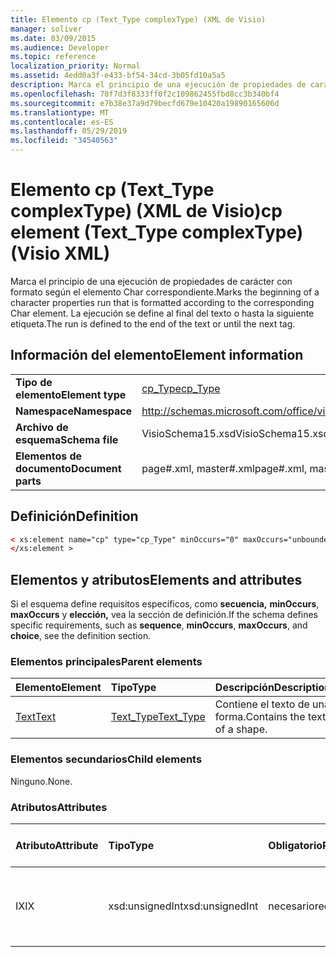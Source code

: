 ```yaml
---
title: Elemento cp (Text_Type complexType) (XML de Visio)
manager: soliver
ms.date: 03/09/2015
ms.audience: Developer
ms.topic: reference
localization_priority: Normal
ms.assetid: 4edd0a3f-e433-bf54-34cd-3b05fd10a5a5
description: Marca el principio de una ejecución de propiedades de carácter con formato según el elemento Char correspondiente. La ejecución se define al final del texto o hasta la siguiente etiqueta.
ms.openlocfilehash: 70f7d3f8333ff0f2c109862455fbd8cc3b340bf4
ms.sourcegitcommit: e7b38e37a9d79becfd679e10420a19890165606d
ms.translationtype: MT
ms.contentlocale: es-ES
ms.lasthandoff: 05/29/2019
ms.locfileid: "34540563"
---
```

# <a name="cp-element-text_type-complextype-visio-xml"></a><span data-ttu-id="3293f-104">Elemento cp (Text_Type complexType) (XML de Visio)</span><span class="sxs-lookup"><span data-stu-id="3293f-104">cp element (Text_Type complexType) (Visio XML)</span></span>

<span data-ttu-id="3293f-105">Marca el principio de una ejecución de propiedades de carácter con formato según el elemento Char correspondiente.</span><span class="sxs-lookup"><span data-stu-id="3293f-105">Marks the beginning of a character properties run that is formatted according to the corresponding Char element.</span></span> <span data-ttu-id="3293f-106">La ejecución se define al final del texto o hasta la siguiente etiqueta.</span><span class="sxs-lookup"><span data-stu-id="3293f-106">The run is defined to the end of the text or until the next tag.</span></span>
  
## <a name="element-information"></a><span data-ttu-id="3293f-107">Información del elemento</span><span class="sxs-lookup"><span data-stu-id="3293f-107">Element information</span></span>

|||
|:-----|:-----|
|<span data-ttu-id="3293f-108">**Tipo de elemento**</span><span class="sxs-lookup"><span data-stu-id="3293f-108">**Element type**</span></span> <br/> |[<span data-ttu-id="3293f-109">cp_Type</span><span class="sxs-lookup"><span data-stu-id="3293f-109">cp_Type</span></span>](cp_type-complextypevisio-xml.md) <br/> |
|<span data-ttu-id="3293f-110">**Namespace**</span><span class="sxs-lookup"><span data-stu-id="3293f-110">**Namespace**</span></span> <br/> |http://schemas.microsoft.com/office/visio/2012/main  <br/> |
|<span data-ttu-id="3293f-111">**Archivo de esquema**</span><span class="sxs-lookup"><span data-stu-id="3293f-111">**Schema file**</span></span> <br/> |<span data-ttu-id="3293f-112">VisioSchema15.xsd</span><span class="sxs-lookup"><span data-stu-id="3293f-112">VisioSchema15.xsd</span></span>  <br/> |
|<span data-ttu-id="3293f-113">**Elementos de documento**</span><span class="sxs-lookup"><span data-stu-id="3293f-113">**Document parts**</span></span> <br/> |<span data-ttu-id="3293f-114">page#.xml, master#.xml</span><span class="sxs-lookup"><span data-stu-id="3293f-114">page#.xml, master#.xml</span></span>  <br/> |
   
## <a name="definition"></a><span data-ttu-id="3293f-115">Definición</span><span class="sxs-lookup"><span data-stu-id="3293f-115">Definition</span></span>

```XML
< xs:element name="cp" type="cp_Type" minOccurs="0" maxOccurs="unbounded" >
</xs:element >
```

## <a name="elements-and-attributes"></a><span data-ttu-id="3293f-116">Elementos y atributos</span><span class="sxs-lookup"><span data-stu-id="3293f-116">Elements and attributes</span></span>

<span data-ttu-id="3293f-117">Si el esquema define requisitos específicos, como **secuencia,** **minOccurs**, **maxOccurs** y **elección,** vea la sección de definición.</span><span class="sxs-lookup"><span data-stu-id="3293f-117">If the schema defines specific requirements, such as **sequence**, **minOccurs**, **maxOccurs**, and **choice**, see the definition section.</span></span> 
  
### <a name="parent-elements"></a><span data-ttu-id="3293f-118">Elementos principales</span><span class="sxs-lookup"><span data-stu-id="3293f-118">Parent elements</span></span>

|<span data-ttu-id="3293f-119">**Elemento**</span><span class="sxs-lookup"><span data-stu-id="3293f-119">**Element**</span></span>|<span data-ttu-id="3293f-120">**Tipo**</span><span class="sxs-lookup"><span data-stu-id="3293f-120">**Type**</span></span>|<span data-ttu-id="3293f-121">**Descripción**</span><span class="sxs-lookup"><span data-stu-id="3293f-121">**Description**</span></span>|
|:-----|:-----|:-----|
|[<span data-ttu-id="3293f-122">Text</span><span class="sxs-lookup"><span data-stu-id="3293f-122">Text</span></span>](text-element-shapesheet_type-complextypevisio-xml.md) <br/> |[<span data-ttu-id="3293f-123">Text_Type</span><span class="sxs-lookup"><span data-stu-id="3293f-123">Text_Type</span></span>](text_type-complextypevisio-xml.md) <br/> |<span data-ttu-id="3293f-124">Contiene el texto de una forma.</span><span class="sxs-lookup"><span data-stu-id="3293f-124">Contains the text of a shape.</span></span>  <br/> |
   
### <a name="child-elements"></a><span data-ttu-id="3293f-125">Elementos secundarios</span><span class="sxs-lookup"><span data-stu-id="3293f-125">Child elements</span></span>

<span data-ttu-id="3293f-126">Ninguno.</span><span class="sxs-lookup"><span data-stu-id="3293f-126">None.</span></span>
  
### <a name="attributes"></a><span data-ttu-id="3293f-127">Atributos</span><span class="sxs-lookup"><span data-stu-id="3293f-127">Attributes</span></span>

|<span data-ttu-id="3293f-128">**Atributo**</span><span class="sxs-lookup"><span data-stu-id="3293f-128">**Attribute**</span></span>|<span data-ttu-id="3293f-129">**Tipo**</span><span class="sxs-lookup"><span data-stu-id="3293f-129">**Type**</span></span>|<span data-ttu-id="3293f-130">**Obligatorio**</span><span class="sxs-lookup"><span data-stu-id="3293f-130">**Required**</span></span>|<span data-ttu-id="3293f-131">**Descripción**</span><span class="sxs-lookup"><span data-stu-id="3293f-131">**Description**</span></span>|<span data-ttu-id="3293f-132">**Posibles valores**</span><span class="sxs-lookup"><span data-stu-id="3293f-132">**Possible values**</span></span>|
|:-----|:-----|:-----|:-----|:-----|
|<span data-ttu-id="3293f-133">IX</span><span class="sxs-lookup"><span data-stu-id="3293f-133">IX</span></span>  <br/> |<span data-ttu-id="3293f-134">xsd:unsignedInt</span><span class="sxs-lookup"><span data-stu-id="3293f-134">xsd:unsignedInt</span></span>  <br/> |<span data-ttu-id="3293f-135">necesario</span><span class="sxs-lookup"><span data-stu-id="3293f-135">required</span></span>  <br/> |<span data-ttu-id="3293f-136">Índice del elemento Char que representa esta propiedad.</span><span class="sxs-lookup"><span data-stu-id="3293f-136">The Char element index that this property run represents.</span></span>  <br/> |<span data-ttu-id="3293f-137">Valores del tipo xsd:unsignedInt.</span><span class="sxs-lookup"><span data-stu-id="3293f-137">Values of the xsd:unsignedInt type.</span></span>  <br/> |
   

